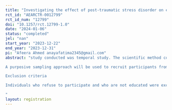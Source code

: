 ```yaml
---
title: "Investigating the effect of post-traumatic stress disorder on episodic memory of orphans"
rct_id: "AEARCTR-0012799"
rct_id_num: "12799"
doi: "10.1257/rct.12799-1.0"
date: "2024-01-06"
status: "completed"
jel: "nan"
start_year: "2023-12-22"
end_year: "2023-12-31"
pi: "Afeera Ahmed anayafatima2345@gmail.com"
abstract: "study conducted was temporal study. The scientific method conducted throughout the study followed a double blinded experiment approach to eliminate biasness. Fifty participants were recruited from orphanages and schools in Rawalpindi, out of which 25 were children with parents that formed a control group and 25 were orphans that formed an experimenting group. To assess the intervention two blocks designed will be created in which participants will experience positive and negative interventions on Psychopy. The present study was approved by the ethics committee of Foundation University School of Science and Technology, Islamabad, Pakistan. All participants were fully informed regarding the study protocol and provided written informed consent.Inclusion criteria
A purposive sampling approach will be used to recruit participants from different orphanages. All potential participants are to be screened for eligibility by structural interview. After formal written consent is given by the caretakers, they will be randomized. Individual Capacity to provide inform consent is obtained informally from the orphanage staff. After consent is received, eligible participants are enrolled, and the assessment is completed. Eligibility criteria involves orphan children with PTSD aged 8 to 15 with basic knowledge of education. 
Exclusion criteria
Individuals who refuse to participate and who are not educated were excluded from eligibility criteria.
"
layout: registration
---
```


